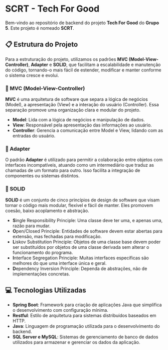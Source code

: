 # SCRT - Tech For Good

Bem-vindo ao repositório de backend do projeto **Tech For Good** do **Grupo 5**. Este projeto é nomeado **SCRT**.

## 📋 Estrutura do Projeto

Para a estruturação do projeto, utilizamos os padrões **MVC (Model-View-Controller)**, **Adapter** e **SOLID**, que facilitam a escalabilidade e manutenção do código, tornando-o mais fácil de estender, modificar e manter conforme o sistema cresce e evolui.

### 📌 MVC (Model-View-Controller)

**MVC** é uma arquitetura de software que separa a lógica de negócios (Model), a apresentação (View) e a interação do usuário (Controller). Essa separação promove uma organização clara e modular do projeto.

- **Model**: Lida com a lógica de negócios e manipulação de dados.
- **View**: Responsável pela apresentação das informações ao usuário.
- **Controller**: Gerencia a comunicação entre Model e View, lidando com as entradas do usuário.

### 📌 Adapter

O padrão **Adapter** é utilizado para permitir a colaboração entre objetos com interfaces incompatíveis, atuando como um intermediário que traduz as chamadas de um formato para outro. Isso facilita a integração de componentes ou sistemas distintos.

### 📌 SOLID

**SOLID** é um conjunto de cinco princípios de design de software que visam tornar o código mais modular, flexível e fácil de manter. Eles promovem coesão, baixo acoplamento e abstração.

- **S**ingle Responsibility Principle: Uma classe deve ter uma, e apenas uma, razão para mudar.
- **O**pen/Closed Principle: Entidades de software devem estar abertas para extensão, mas fechadas para modificação.
- **L**iskov Substitution Principle: Objetos de uma classe base devem poder ser substituídos por objetos de uma classe derivada sem alterar o funcionamento do programa.
- **I**nterface Segregation Principle: Muitas interfaces específicas são melhores do que uma interface única e geral.
- **D**ependency Inversion Principle: Dependa de abstrações, não de implementações concretas.

## 💻 Tecnologias Utilizadas

- **Spring Boot**: Framework para criação de aplicações Java que simplifica o desenvolvimento com configuração mínima.
- **Restful**: Estilo de arquitetura para sistemas distribuídos baseados em HTTP.
- **Java**: Linguagem de programação utilizada para o desenvolvimento do backend.
- **SQL Server e MySQL**: Sistemas de gerenciamento de banco de dados utilizados para armazenar e gerenciar os dados da aplicação.
